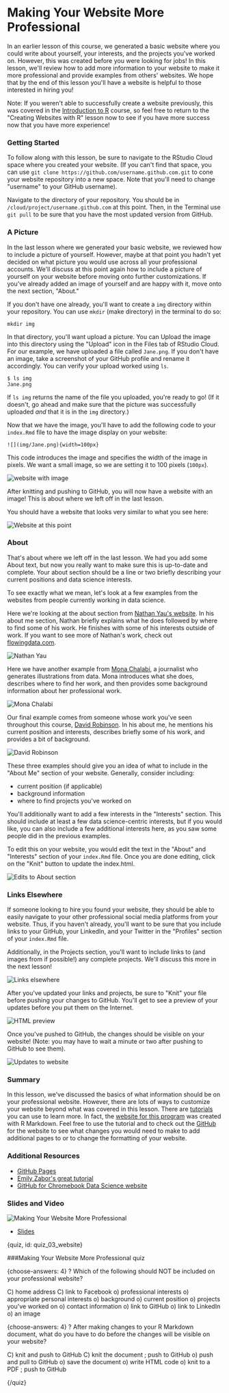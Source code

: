 # Making Your Website More Professional

In an earlier lesson of this course, we generated a basic website where you could write about yourself, your interests, and the projects you've worked on. However, this was created before you were looking for jobs! In this lesson, we'll review how to add more information to your website to make it more professional and provide examples from others' websites. We hope that by the end of this lesson you'll have a website is helpful to those interested in hiring you!

Note: If you weren't able to successfully create a website previously, this was covered in the [Introduction to R](https://leanpub.com/universities/courses/jhu/introduction-to-r) course, so feel free to return to the "Creating Websites with R" lesson now to see if you have more success now that you have more experience!


### Getting Started

To follow along with this lesson, be sure to navigate to the RStudio Cloud space where you created your website. (If you can't find that space, you can use `git clone https://github.com/username.github.com.git` to cone your website repository into a new space. Note that you'll need to change "username" to your GitHub username). 

Navigate to the directory of your repository. You should be in `/cloud/project/username.github.com` at this point. Then, in the Terminal use `git pull` to be sure that you have the most updated version from GitHub.

### A Picture

In the last lesson where we generated your basic website, we reviewed how to include a picture of yourself. However, maybe at that point you hadn't yet decided on what picture you would use across all your professional accounts. We'll discuss at this point again how to include a picture of yourself on your website before moving onto further customizations. If you've already added an image of yourself and are happy with it, move onto the next section, "About."

If you don't have one already, you'll want to create a `img` directory within your repository. You can use `mkdir` (make directory) in the terminal to do so:

```
mkdir img
```

In that directory, you'll want upload a picture. You can Upload the image into this directory using the "Upload" icon in the Files tab of RStudio Cloud. For our example, we have uploaded a file called `Jane.png`. If you don't have an image, take a screenshot of your GitHub profile and rename it accordingly. You can verify your upload worked using `ls`. 

```
$ ls img
Jane.png
```

If `ls img` returns the name of the file you uploaded, you're ready to go! (If it doesn't, go ahead and make sure that the picture was successfully uploaded *and* that it is in the `img` directory.)

Now that we have the image, you'll have to add the following code to your `index.Rmd` file to have the image display on your website:

```
![](img/Jane.png){width=100px}
```

This code introduces the image and specifies the width of the image in pixels. We want a small image, so we are setting it to 100 pixels (`100px`).

![website with image](images/03_website/03_dsjob_website-3.png)

After knitting and pushing to GitHub, you will now have a website with an image! This is about where we left off in the last lesson.

You should have a website that looks very similar to what you see here:

![Website at this point](images/03_website/03_dsjob_website-4.png)

### About 

That's about where we left off in the last lesson. We had you add some About text, but now you really want to make sure this is up-to-date and complete. Your about section should be a line or two briefly describing your current positions and data science interests.

To see exactly what we mean, let's look at a few examples from the websites from people currently working in data science.

Here we're looking at the about section from [Nathan Yau's website](https://flowingdata.com/about-nathan/). In his about me section, Nathan briefly explains what he does followed by where to find some of his work. He finishes with some of his interests outside of work. If you want to see more of Nathan's work, check out [flowingdata.com](https://flowingdata.com/).

![Nathan Yau](images/03_website/03_dsjob_website-5.png)

Here we have another example from [Mona Chalabi](https://monachalabi.com/), a journalist who generates illustrations from data. Mona introduces what she does, describes where to find her work, and then provides some background information about her professional work.

![Mona Chalabi](images/03_website/03_dsjob_website-6.png)

Our final example comes from someone whose work you've seen throughout this course, [David Robinson](http://varianceexplained.org/about/). In his about me, he mentions his current position and interests, describes briefly some of his work, and provides a bit of background.

![David Robinson](images/03_website/03_dsjob_website-7.png)

These three examples should give you an idea of what to include in the "About Me" section of your website. Generally, consider including:

- current position (if applicable)
- background information
- where to find projects you've worked on

You'll additionally want to add a few interests in the "Interests" section. This should include at least a few data science-centric interests, but if you would like, you can also include a few additional interests here, as you saw some people did in the previous examples. 

To edit this on your website, you would edit the text in the "About" and "Interests" section of your `index.Rmd` file. Once you are done editing, click on the "Knit" button to update the index.html. 

![Edits to About section](images/03_website/03_dsjob_website-9.png)

### Links Elsewhere

If someone looking to hire you found your website, they should be able to easily navigate to your other professional social media platforms from your website. Thus, if you haven't already, you'll want to be sure that you include links to your GitHub, your LinkedIn, and your Twitter in the "Profiles" section of your `index.Rmd` file. 

Additionally, in the Projects section, you'll want to include links to (and images from if possible!) any complete projects. We'll discuss this more in the next lesson!

![Links elsewhere](images/03_website/03_dsjob_website-10.png)

After you've updated your links and projects, be sure to "Knit" your file before pushing your changes to GitHub. You'll get to see a preview of your updates before you put them on the Internet.

![HTML preview](images/03_website/03_dsjob_website-11.png)

Once you've pushed to GitHub, the changes should be visible on your website! (Note: you may have to wait a minute or two after pushing to GitHub to see them).

![Updates to website](images/03_website/03_dsjob_website-12.png)

### Summary

In this lesson, we've discussed the basics of what information should be on your professional website. However, there are lots of ways to customize your website beyond what was covered in this lesson. There are [tutorials](http://www.emilyzabor.com/tutorials/rmarkdown_websites_tutorial.html) you can use to learn more. In fact, the [website for this program](http://jhudatascience.org/chromebookdatascience/index.html) was created with R Markdown. Feel free to use the tutorial and to check out the [GitHub](https://github.com/jhudsl/chromebookdatascience) for the website to see what changes you would need to make to add additional pages to or to change the formatting of your website.

### Additional Resources

* [GitHub Pages](https://pages.github.com/)
* [Emily Zabor's great tutorial](http://www.emilyzabor.com/tutorials/rmarkdown_websites_tutorial.html)
* [GitHub for Chromebook Data Science website](https://github.com/jhudsl/chromebookdatascience) 

### Slides and Video

![Making Your Website More Professional](https://www.youtube.com/watch?v=rxCH0qrbahw)

* [Slides](https://docs.google.com/presentation/d/1mIrb5R60b20WdUb2wjHstb1W0fky-DUgu_rW6yP0C70/edit?usp=sharing)


{quiz, id: quiz_03_website}

###Making Your Website More Professional quiz

{choose-answers: 4}
? Which of the following should NOT be included on your professional website?

C) home address
C) link to Facebook 
o) professional interests
o) appropriate personal interests
o) background
o) current position
o) projects you've worked on
o) contact information
o) link to GitHub
o) link to LinkedIn
o) an image

{choose-answers: 4}
? After making changes to your R Markdown document, what do you have to do before the changes will be visible on your website?

C) knit and push to GitHub
C) knit the document ; push to GitHub
o) push and pull to GitHub
o) save the document
o) write HTML code
o) knit to a PDF ; push to GitHub

{/quiz}

